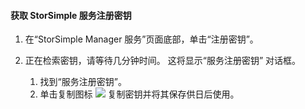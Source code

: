 #### <a name="to-get-the-storsimple-service-registration-key"></a>获取 StorSimple 服务注册密钥
1. 在“StorSimple Manager 服务”页面底部，单击“注册密钥”。
2. 正在检索密钥，请等待几分钟时间。 这将显示“服务注册密钥”  对话框。
   
   1. 找到“服务注册密钥”。
   2. 单击复制图标 ![](./media/storsimple-ova-get-service-registration-key/image6-include.png) 复制密钥并将其保存供日后使用。



<!--HONumber=Nov16_HO3-->


